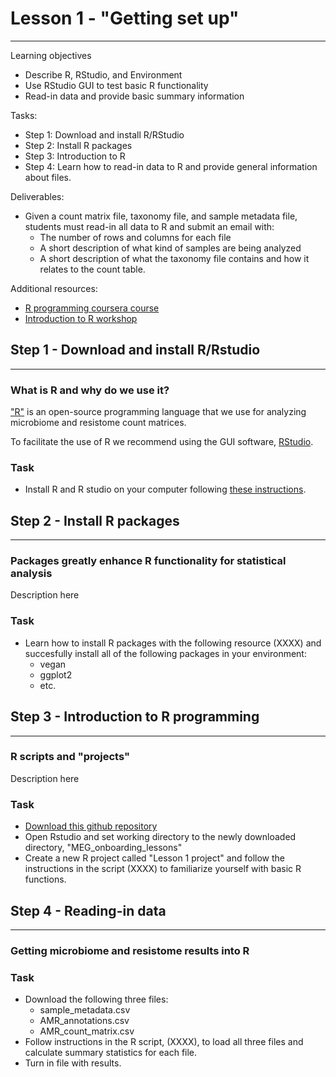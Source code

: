# Lesson 1 - "Getting set up"
---
Learning objectives
* Describe R, RStudio, and Environment
* Use RStudio GUI to test basic R functionality
* Read-in data and provide basic summary information

Tasks:
* Step 1: Download and install R/RStudio
* Step 2: Install R packages
* Step 3: Introduction to R
* Step 4: Learn how to read-in data to R and provide general information about files.

Deliverables:
* Given a count matrix file, taxonomy file, and sample metadata file, students must read-in all data to R and submit an email with:
  * The number of rows and columns for each file
  * A short description of what kind of samples are being analyzed
  * A short description of what the taxonomy file contains and how it relates to the count table.

Additional resources:
  * [R programming coursera course](https://www.coursera.org/learn/r-programming)
  * [Introduction to R workshop](https://bioinformatics.ca/workshops/2018-introduction-to-R/)

## Step 1 - Download and install R/Rstudio
---
### What is R and why do we use it?
["R"](https://www.r-project.org/about.html) is an open-source programming language that we use for analyzing microbiome and resistome count matrices.

To facilitate the use of R we recommend using the GUI software, [RStudio](https://rstudio.com/).

### Task
* Install R and R studio on your computer following [these instructions](https://www.datacamp.com/community/tutorials/installing-R-windows-mac-ubuntu).


## Step 2 - Install R packages
---
### Packages greatly enhance R functionality for statistical analysis
Description here
### Task
* Learn how to install R packages with the following resource (XXXX) and succesfully install all of the following packages in your environment:
  * vegan
  * ggplot2
  * etc.

## Step 3 - Introduction to R programming
---
### R scripts and "projects"
Description here
### Task
* [Download this github repository](https://github.com/EnriqueDoster/MEG_onboarding_lessons)
* Open Rstudio and set working directory to the newly downloaded directory, "MEG_onboarding_lessons"
* Create a new R project called "Lesson 1 project" and follow the instructions in the script (XXXX) to familiarize yourself with basic R functions.


## Step 4 - Reading-in data
---
### Getting microbiome and resistome results into R

### Task
* Download the following three files:
  * sample_metadata.csv
  * AMR_annotations.csv
  * AMR_count_matrix.csv
* Follow instructions in the R script, (XXXX), to load all three files and calculate summary statistics for each file.
* Turn in file with results.


